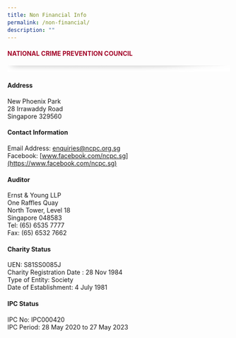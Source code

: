 ```yaml
---
title: Non Financial Info
permalink: /non-financial/
description: ""
---
```

#### <font style="color:#a20427;">NATIONAL CRIME PREVENTION COUNCIL</font>

![](/images/About/header-border.png)

#### **Address**  
New Phoenix Park  
28 Irrawaddy Road  
Singapore 329560

#### **Contact Information**  
Email Address:&nbsp;[enquiries@ncpc.org.sg](mailto:enquiries@ncpc.org.sg)  
Facebook:&nbsp;[www.facebook.com/ncpc.sg](https://www.facebook.com/ncpc.sg)

#### **Auditor**  
Ernst &amp; Young LLP  
One Raffles Quay  
North Tower, Level 18  
Singapore 048583  
Tel: (65) 6535 7777  
Fax: (65) 6532 7662

#### **Charity Status**  
UEN: S81SS0085J  
Charity Registration Date : 28 Nov 1984  
Type of Entity: Society  
Date of Establishment: 4 July 1981

#### **IPC Status**  
IPC No: IPC000420  
IPC Period: 28 May 2020 to 27 May 2023
